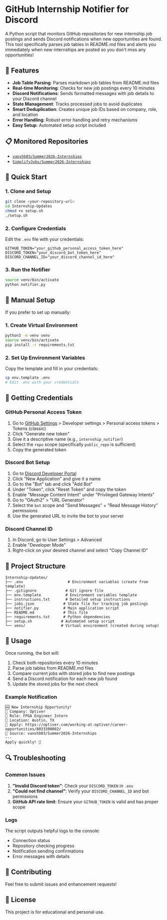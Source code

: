 # GitHub Internship Notifier for Discord

A Python script that monitors GitHub repositories for new internship job postings and sends Discord notifications when new opportunities are found. This tool specifically parses job tables in README.md files and alerts you immediately when new internships are posted so you don't miss any opportunities!

## 🎯 Features

- **Job Table Parsing**: Parses markdown job tables from README.md files
- **Real-time Monitoring**: Checks for new job postings every 10 minutes
- **Discord Notifications**: Sends formatted messages with job details to your Discord channel
- **State Management**: Tracks processed jobs to avoid duplicates
- **Smart Deduplication**: Creates unique job IDs based on company, role, and location
- **Error Handling**: Robust error handling and retry mechanisms
- **Easy Setup**: Automated setup script included

## 📋 Monitored Repositories

- [`vanshb03/Summer2026-Internships`](https://github.com/vanshb03/Summer2026-Internships)
- [`SimplifyJobs/Summer2026-Internships`](https://github.com/SimplifyJobs/Summer2026-Internships)

## 🚀 Quick Start

### 1. Clone and Setup

```bash
git clone <your-repository-url>
cd Internship-Updates
chmod +x setup.sh
./setup.sh
```

### 2. Configure Credentials

Edit the `.env` file with your credentials:

```env
GITHUB_TOKEN="your_github_personal_access_token_here"
DISCORD_TOKEN="your_discord_bot_token_here"
DISCORD_CHANNEL_ID="your_discord_channel_id_here"
```

### 3. Run the Notifier

```bash
source venv/bin/activate
python notifier.py
```

## 🔧 Manual Setup

If you prefer to set up manually:

### 1. Create Virtual Environment

```bash
python3 -m venv venv
source venv/bin/activate
pip install -r requirements.txt
```

### 2. Set Up Environment Variables

Copy the template and fill in your credentials:

```bash
cp env.template .env
# Edit .env with your credentials
```

## 🔑 Getting Credentials

### GitHub Personal Access Token

1. Go to [GitHub Settings](https://github.com/settings/tokens) > Developer settings > Personal access tokens > Tokens (classic)
2. Click "Generate new token"
3. Give it a descriptive name (e.g., `internship_notifier`)
4. Select the `repo` scope (specifically `public_repo` is sufficient)
5. Copy the generated token

### Discord Bot Setup

1. Go to [Discord Developer Portal](https://discord.com/developers/applications)
2. Click "New Application" and give it a name
3. Go to the "Bot" tab and click "Add Bot"
4. Under "Token", click "Reset Token" and copy the token
5. Enable "Message Content Intent" under "Privileged Gateway Intents"
6. Go to "OAuth2" > "URL Generator"
7. Select the `bot` scope and "Send Messages" + "Read Message History" permissions
8. Use the generated URL to invite the bot to your server

### Discord Channel ID

1. In Discord, go to User Settings > Advanced
2. Enable "Developer Mode"
3. Right-click on your desired channel and select "Copy Channel ID"

## 📁 Project Structure

```
Internship-Updates/
├── .env                    # Environment variables (create from template)
├── .gitignore             # Git ignore file
├── env.template           # Environment variables template
├── instructions.txt       # Detailed setup instructions
├── jobs.json             # State file for tracking job postings
├── notifier.py           # Main application script
├── README.md             # This file
├── requirements.txt      # Python dependencies
├── setup.sh             # Automated setup script
└── venv/                # Virtual environment (created during setup)
```

## 📝 Usage

Once running, the bot will:

1. Check both repositories every 10 minutes
2. Parse job tables from README.md files
3. Compare current jobs with stored jobs to find new postings
4. Send a Discord notification for each new job found
5. Update the stored jobs for the next check

### Example Notification

```
🆕 New Internship Opportunity!
🏢 Company: Optiver
💼 Role: FPGA Engineer Intern
📍 Location: Austin, TX
🔗 Apply: https://optiver.com/working-at-optiver/career-opportunities/8033390002/
📂 Source: vanshb03/Summer2026-Internships
---
Apply quickly! 🚀
```

## 🔍 Troubleshooting

### Common Issues

1. **"Invalid Discord token"**: Check your `DISCORD_TOKEN` in `.env`
2. **"Could not find channel"**: Verify your `DISCORD_CHANNEL_ID` and bot permissions
3. **GitHub API rate limit**: Ensure your `GITHUB_TOKEN` is valid and has proper scope

### Logs

The script outputs helpful logs to the console:
- Connection status
- Repository checking progress
- Notification sending confirmations
- Error messages with details

## 🤝 Contributing

Feel free to submit issues and enhancement requests!

## 📜 License

This project is for educational and personal use.
